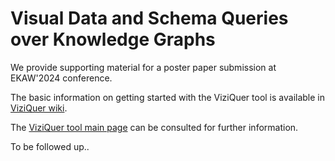 # Visual Data and Schema Queries over Knowledge Graphs

We provide supporting material for a poster paper submission at EKAW'2024 conference.

The basic information on getting started with the ViziQuer tool is available in
[ViziQuer wiki](https://github.com/LUMII-Syslab/viziquer/wiki).

The [ViziQuer tool main page](https://viziquer.lumii.lv) can be consulted for further information.

To be followed up..